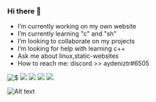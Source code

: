### Hi there 👋

- I’m currently working on my own website
- I’m currently learning "c" and "sh"
- I’m looking to collaborate on my projects
- I’m looking for help with learning c++
- Ask me about linux,static-websites
- How to reach me: discord >> aydeniztr#6505

![$](https://github-readme-stats.vercel.app/api?username=Aydeniztr&hide_border=true&show_icons=true&theme=tokyonight)
![](https://github-profile-summary-cards.vercel.app/api/cards/profile-details?username=Aydeniztr&theme=tokyonight)
![](https://github-profile-summary-cards.vercel.app/api/cards/repos-per-language?username=Aydeniztr&theme=tokyonight)
![](https://github-profile-summary-cards.vercel.app/api/cards/most-commit-language?username=Aydeniztr&theme=tokyonight)
![](https://github-profile-summary-cards.vercel.app/api/cards/productive-time?username=Aydeniztr&theme=tokyonight)

![Alt text](https://spotify-recently-played-readme.vercel.app/api?user=31mv4d4jgmfruly4n4nuqxya2iuy&width=1000&count=4)
<!--

**Aydeniztr/Aydeniztr** is a ✨ _special_ ✨ repository because its `README.md` (this file) appears on your GitHub profile.

Here are some ideas to get you started:
 

-->
